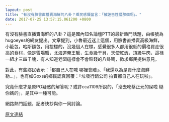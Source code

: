 ```yaml
---
layout: post
title: "有沒有臉書直播賣海鮮的八卦？鄉民感慨留言：「被誣告性侵那個啊」。"
date: 2017-07-25 13:57:15.061200 +0800
---
```


有沒有臉書直播賣海鮮的八卦？這是國內知名論壇PTT的最新熱門話題，由帳號為hugoeyes的網友提出。文章提到，小魯最近迷上這個，用臉書直播賣高級海鮮，小籠包，哈斯麵包，用投標的，沒幾個人在標，感覺很多人都用很低的價格買走很高的食材，像是雪場蟹，北海道帝王蟹，生食級干貝，天使紅蝦，頂級牛肉，這樣一組才三四千塊，有人知道老闆這樣會不會賠錢的八卦嗎，徵求鄉民提供意見。

對此，有些鄉民表示：「都自己人在喊 哪裡會賠」、「我還以為是賣什麼海鮮勒...」，也有如Goxs的鄉民認真回覆：「垃圾行銷公司 拍賣都自己人在玩啦」。

究竟什麼才是原PO疑惑的解答呢？或許cca1109所說的，「滾去吃蔡正元的屎啦 糙你媽的」，是其中一種可能。

網路熱門話題，記者快抄與你一同討論。

<a href = "https://www.ptt.cc/bbs/Gossiping/M.1500898987.A.900.html">原文連結</a>

